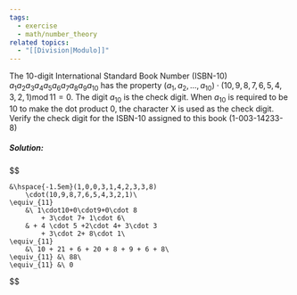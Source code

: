 ```yaml
---
tags:
  - exercise
  - math/number_theory
related topics:
  - "[[Division|Modulo]]"
---
```

The $10$-digit International Standard Book Number (ISBN-10) $a_1a_2a_3a_4a_5a_6a_7a_8a_9a_{10}$ has the property $(a_1, a_2, \dots , a_{10})\cdot (10, 9, 8, 7, 6, 5, 4, 3, 2, 1) \operatorname{mod} 11 = 0$. The digit $a_{10}$ is the check digit. When $a_{10}$ is required to be $10$ to make the dot product $0$, the character X is used as the check digit. Verify the check digit for the ISBN-10 assigned to this book (1-003-14233-8)
##### Solution:
$$

	&\hspace{-1.5em}(1,0,0,3,1,4,2,3,3,8)
		\cdot(10,9,8,7,6,5,4,3,2,1)\
	\equiv_{11} 
		&\ 1\cdot10+0\cdot9+0\cdot 8
			+ 3\cdot 7+ 1\cdot 6\
		& + 4 \cdot 5 +2\cdot 4+ 3\cdot 3 
			+ 3\cdot 2+ 8\cdot 1\
	\equiv_{11} 
		&\ 10 + 21 + 6 + 20 + 8 + 9 + 6 + 8\
	\equiv_{11} &\ 88\
	\equiv_{11} &\ 0

$$